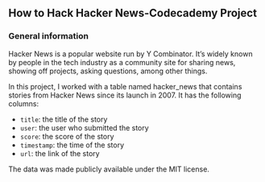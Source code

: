 ## How to Hack Hacker News-Codecademy Project

### General information

Hacker News is a popular website run by Y Combinator. It’s widely known by people in the tech industry as a community site for sharing news, showing off projects, asking questions, among other things.

In this project, I worked with a table named hacker_news that contains stories from Hacker News since its launch in 2007. It has the following columns:

+ ```title```: the title of the story
+ ```user```: the user who submitted the story
+ ```score```: the score of the story
+ ```timestamp```: the time of the story
+ ```url```: the link of the story

The data was made publicly available under the MIT license.

